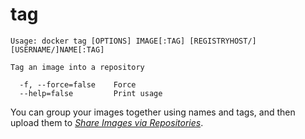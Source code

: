 <!--[metadata]>
+++
title = "tag"
description = "The tag command description and usage"
keywords = ["tag, name, image"]
[menu.engine]
parent = "smn_engine_cli"
+++
<![end-metadata]-->

# tag

    Usage: docker tag [OPTIONS] IMAGE[:TAG] [REGISTRYHOST/][USERNAME/]NAME[:TAG]

    Tag an image into a repository

      -f, --force=false    Force
      --help=false         Print usage

You can group your images together using names and tags, and then upload them
to [*Share Images via Repositories*](../../userguide/dockerrepos.md#contributing-to-docker-hub).
